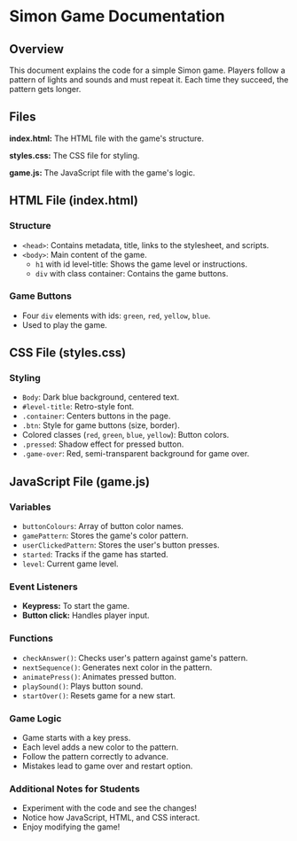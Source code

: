 # Simon Game Documentation

## Overview

This document explains the code for a simple Simon game. Players follow a pattern of lights and sounds and must repeat it. Each time they succeed, the pattern gets longer.

## Files

**index.html:** The HTML file with the game's structure.

**styles.css:** The CSS file for styling.

**game.js:** The JavaScript file with the game's logic.

## HTML File (index.html)

### Structure

- `<head>`: Contains metadata, title, links to the stylesheet, and scripts.
- `<body>`: Main content of the game.
  - `h1` with id level-title: Shows the game level or instructions.
  - `div` with class container: Contains the game buttons.

### Game Buttons

- Four `div` elements with ids: `green`, `red`, `yellow`, `blue`.
- Used to play the game.

## CSS File (styles.css)

### Styling

- `Body`: Dark blue background, centered text.
- `#level-title`: Retro-style font.
- `.container`: Centers buttons in the page.
- `.btn`: Style for game buttons (size, border).
- Colored classes (`red`, `green`, `blue`, `yellow`): Button colors.
- `.pressed`: Shadow effect for pressed button.
- `.game-over`: Red, semi-transparent background for game over.

## JavaScript File (game.js)

### Variables

- `buttonColours`: Array of button color names.
- `gamePattern`: Stores the game's color pattern.
- `userClickedPattern`: Stores the user's button presses.
- `started`: Tracks if the game has started.
- `level`: Current game level.

### Event Listeners

- **Keypress:** To start the game.
- **Button click:** Handles player input.

### Functions

- `checkAnswer()`: Checks user's pattern against game's pattern.
- `nextSequence()`: Generates next color in the pattern.
- `animatePress()`: Animates pressed button.
- `playSound()`: Plays button sound.
- `startOver()`: Resets game for a new start.

### Game Logic

- Game starts with a key press.
- Each level adds a new color to the pattern.
- Follow the pattern correctly to advance.
- Mistakes lead to game over and restart option.

### Additional Notes for Students

- Experiment with the code and see the changes!
- Notice how JavaScript, HTML, and CSS interact.
- Enjoy modifying the game!
